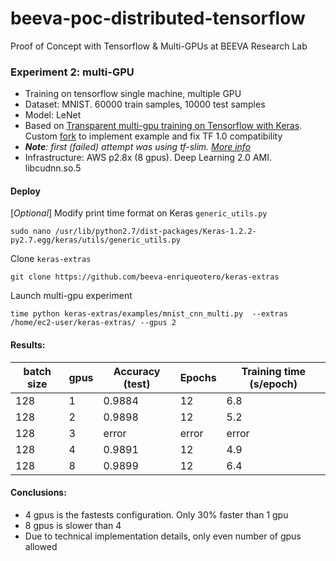 # beeva-poc-distributed-tensorflow
Proof of Concept with Tensorflow & Multi-GPUs at BEEVA Research Lab

### Experiment 2: multi-GPU

* Training on tensorflow single machine, multiple GPU
* Dataset: MNIST. 60000 train samples, 10000 test samples
* Model: LeNet
* Based on [Transparent multi-gpu training on Tensorflow with Keras](https://medium.com/@kuza55/transparent-multi-gpu-training-on-tensorflow-with-keras-8b0016fd9012#.w0nbus9yu). Custom [fork](https://github.com/beeva-enriqueotero/keras-extras/tree/master/utils) to implement example and fix TF 1.0 compatibility
* ***Note**: first (failed) attempt was using tf-slim. [More info](https://github.com/tensorflow/models/issues/1196)*
* Infrastructure: AWS p2.8x (8 gpus). Deep Learning 2.0 AMI. libcudnn.so.5

#### Deploy

[*Optional*] Modify print time format on Keras `generic_utils.py`
```
sudo nano /usr/lib/python2.7/dist-packages/Keras-1.2.2-py2.7.egg/keras/utils/generic_utils.py
```
Clone `keras-extras`
```
git clone https://github.com/beeva-enriqueotero/keras-extras
```
Launch multi-gpu experiment
```
time python keras-extras/examples/mnist_cnn_multi.py  --extras /home/ec2-user/keras-extras/ --gpus 2
```

#### Results:

| batch size | gpus | Accuracy (test) | Epochs | Training time (s/epoch)
| --- | --- | --- | --- | ---
| 128 | 1 | 0.9884 | 12 | 6.8
| 128 | 2 | 0.9898 | 12 | 5.2
| 128 | 3 | error | error | error
| 128 | 4 | 0.9891 | 12 | 4.9
| 128 | 8 | 0.9899 | 12 | 6.4

#### Conclusions: 
* 4 gpus is the fastests configuration. Only 30% faster than 1 gpu
* 8 gpus is slower than 4 
* Due to technical implementation details, only even number of gpus allowed


